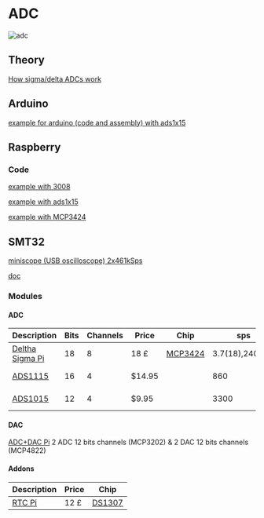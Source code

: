 # ADC
![adc](http://www.beis.de/Elektronik/DeltaSigma/ADCSinus.GIF)

## Theory

[How sigma/delta ADCs work](http://www.beis.de/Elektronik/DeltaSigma/DeltaSigma.html)


## Arduino

[example for arduino (code and assembly) with ads1x15](https://learn.adafruit.com/adafruit-4-channel-adc-breakouts/overview)

## Raspberry

### Code
[example with 3008](http://www.electroensaimada.com/adc.html)

[example with ads1x15](https://github.com/adafruit/Adafruit-Raspberry-Pi-Python-Code/tree/master/Adafruit_ADS1x15)

[example with MCP3424](https://github.com/abelectronicsuk/ABElectronics_Python_Libraries/tree/master/ADCPi)

## SMT32

[miniscope (USB oscilloscope) 2x461kSps](http://tomeko.net/miniscope_v2c/index.php?lang=en)

[doc](https://github.com/javacasm/elcacharreo_static/blob/master/_posts/2015-04-23-STM32.md)

### Modules

#### ADC 

Description|Bits|Channels|Price|Chip|sps|PGA|Datasheet
---|---|---|---|---|---|---|---
[Deltha Sigma Pi](https://www.abelectronics.co.uk/products/3/Raspberry-Pi/14/Delta-Sigma-Pi)|18|8|18 £|[MCP3424](http://www.microchip.com/wwwproducts/Devices.aspx?product=MCP3424)|3.7(18),240(12)|No|[Datasheet](http://ww1.microchip.com/downloads/en/DeviceDoc/22088c.pdf)
[ADS1115](http://www.adafruit.com/product/1085)|16|4|$14.95||860|Yes x16|[DataSheet](http://www.adafruit.com/datasheets/ads1115.pdf)
[ADS1015](http://www.adafruit.com/products/1083)|12|4|$9.95||3300|Yes x16|[Datasheet](http://adafruit.com/datasheets/ads1015.pdf)

#### DAC

[ADC+DAC Pi](https://www.abelectronics.co.uk/products/3/Raspberry-Pi/39/ADC-DAC-Pi-Raspberry-Pi-ADC-and-DAC-expansion-board) 2 ADC 12 bits channels (MCP3202) &  2 DAC 12 bits channels (MCP4822)


#### Addons
Description|Price|Chip
---|---|---
[RTC Pi](https://www.abelectronics.co.uk/products/3/Raspberry-Pi/15/RTC-Pi)|12 £|[DS1307](datasheets.maximintegrated.com/en/ds/DS1307.pdf)

